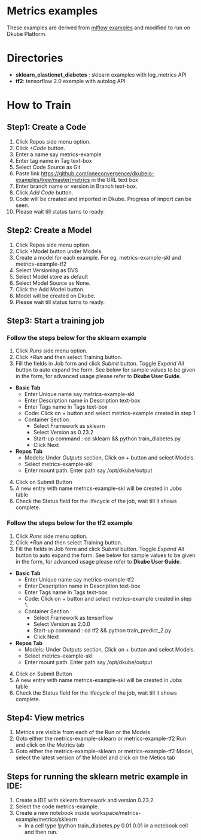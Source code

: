# Metrics examples
These examples are derived from [mlflow examples](https://github.com/mlflow/mlflow/tree/master/examples) and modified to run on Dkube Platform.

# Directories

 - **sklearn_elasticnet_diabetes** : sklearn examples with log_metrics API
 - **tf2**: tensorflow 2.0 example with autolog API

# How to Train
## Step1: Create a Code

1. Click Repos side menu option.
2. Click *+Code* button.
3. Enter a name say metrics-example
4. Enter tag name in Tag text-box
5. Select Code Source as Git
6. Paste link https://github.com/oneconvergence/dkubeio-examples/tree/master/metrics in the URL text box
7. Enter branch name or version in Branch text-box.
8. Click *Add Code* button.
9. Code will be created and imported in Dkube. Progress of import can be seen.
10. Please wait till status turns to ready.

## Step2: Create a Model
1. Click Repos side menu option.
2. Click +Model button under Models.
3. Create a model for each example. For eg, metrics-example-skl and metrics-example-tf2
4. Select Versioning as DVS 
5. Select Model store as default
6. Select Model Source as None.
7. Click the Add Model button.
8. Model will be created on Dkube.
9. Please wait till status turns to ready.

## Step3: Start a training job
### Follow the steps below for the sklearn example
 1. Click *Runs* side menu option. 
 2. Click *+Run* and then select Training button.
 3. Fill the fields in Job form and click *Submit* button. Toggle *Expand All* button to auto expand the form. See below for sample values to be given in the form, for advanced usage please refer to **Dkube User Guide**.
- **Basic Tab**
  - Enter Unique name say metrics-example-skl
  - Enter Description name in Description text-box
  - Enter Tags name in Tags text-box
  - Code: Click on + button and select metrics-example created in step 1
  - Container Section
    - Select Framework as sklearn
    - Select Version as 0.23.2
    - Start-up command : cd sklearn && python train_diabetes.py
    - Click Next
- **Repos Tab**
    - Models: Under *Outputs* section, Click on + button and select Models.
    - Select metrics-example-skl
    - Enter mount path: Enter path say /opt/dkube/output
4. Click on Submit Button
5. A new entry with name metrics-example-skl will be created in Jobs table
6. Check the Status field for the lifecycle of the job, wait till it shows complete.

### Follow the steps below for the tf2 example
 1. Click *Runs* side menu option. 
 2. Click *+Run* and then select Training button.
 3. Fill the fields in Job form and click *Submit* button. Toggle *Expand All* button to auto expand the form. See below for sample values to be given in the form, for advanced usage please refer to **Dkube User Guide**.
- **Basic Tab**
  - Enter Unique name say metrics-example-tf2
  - Enter Description name in Description text-box
  - Enter Tags name in Tags text-box
  - Code: Click on + button and select metrics-example created in step 1.
  - Container Section
    - Select Framework as tensorflow
    - Select Version as 2.0.0
    - Start-up command : cd tf2 && python train_predict_2.py
    - Click Next
- **Repos Tab**
  - Models: Under Outputs section, Click on + button and select Models.
  - Select metrics-example-skl
  - Enter mount path: Enter path say /opt/dkube/output
4. Click on Submit Button
5. A new entry with name metrics-example-skl will be created in Jobs table
6. Check the Status field for the lifecycle of the job, wait till it shows complete.

## Step4: View metrics 
 1. Metrics are visible from each of the Run or the Models
 2. Goto either the metrics-example-sklearn or metrics-example-tf2 Run and click on the Metrics tab
 3. Goto either the metrics-example-sklearn or metrics-example-tf2 Model, select the latest version of the Model and click on the Metics tab

## Steps for running the sklearn metric example in IDE:
1. Create a IDE with sklearn framework and version 0.23.2.
2. Select the code  metrics-example.
3. Create a new notebook inside workspace/metrics-example/metrics/sklearn
   - In a cell type !python train_diabetes.py 0.01 0.01 in a notebook cell and then run.
